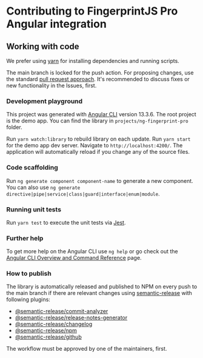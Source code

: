 # Contributing to FingerprintJS Pro Angular integration

## Working with code

We prefer using [yarn](https://yarnpkg.com/) for installing dependencies and running scripts.

The main branch is locked for the push action. For proposing changes, use the standard [pull request approach](https://docs.github.com/en/pull-requests/collaborating-with-pull-requests/proposing-changes-to-your-work-with-pull-requests/creating-a-pull-request). It's recommended to discuss fixes or new functionality in the Issues, first.

### Development playground

This project was generated with [Angular CLI](https://github.com/angular/angular-cli) version 13.3.6.
The root project is the demo app. You can find the library in `projects/ng-fingerprint-pro` folder.

Run `yarn watch:library` to rebuild library on each update.
Run `yarn start` for the demo app dev server. Navigate to `http://localhost:4200/`. The application will automatically reload if you change any of the source files.

### Code scaffolding

Run `ng generate component component-name` to generate a new component. You can also use `ng generate directive|pipe|service|class|guard|interface|enum|module`.

### Running unit tests

Run `yarn test` to execute the unit tests via [Jest](https://jestjs.io/).

### Further help

To get more help on the Angular CLI use `ng help` or go check out the [Angular CLI Overview and Command Reference](https://angular.io/cli) page.

### How to publish
The library is automatically released and published to NPM on every push to the main branch if there are relevant changes using [semantic-release](https://github.com/semantic-release/semantic-release) with following plugins:
* [@semantic-release/commit-analyzer](https://github.com/semantic-release/commit-analyzer)
* [@semantic-release/release-notes-generator](https://github.com/semantic-release/release-notes-generator)
* [@semantic-release/changelog](https://github.com/semantic-release/changelog)
* [@semantic-release/npm](https://github.com/semantic-release/npm)
* [@semantic-release/github](https://github.com/semantic-release/github)

The workflow must be approved by one of the maintainers, first.
